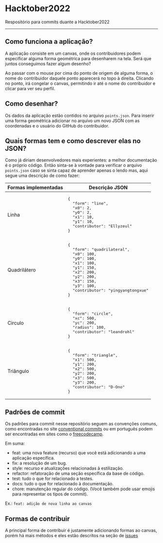 # Hacktober2022
Respositório para commits duante a Hacktober2022
___

## Como funciona a aplicação?
A aplicação consiste em um canvas, onde os contribuidores podem especificar alguma forma geométrica para desenharem na tela. Será que juntos conseguimos fazer algum desenho?

Ao passar com o mouse por cima do ponto de origem de alguma forma, o nome do contribuidor daquele ponto aparecerá no topo à direita.
Clicando no ponto, irá congelar o canvas, permitindo ir até o nome do contribuidor e clicar para ver seu perfil.

## Como desenhar?
Os dados da aplicação estão contidos no arquivo `points.json`. Para inserir uma forma geométrica adicionar no arquivo um novo JSON com as coordenadas e o usuário do GitHub do contribuidor.

## Quais formas tem e como descrever elas no JSON?
Como já diriam desenvolvedores mais experientes: a melhor documentação é o próprio código. Então sinta-se à vontade para verificar o arquivo `points.json` caso se sinta capaz de aprender apenas o lendo mas, aqui segue uma descrição de como fazer:

<table>
  <thead>
    <tr>
      <th>Formas implementadas</th>
      <th>Descrição JSON</th>
    </tr>
  </thead>
  <tbody>
    <tr>
      <td>Linha</td>
      <td><pre>{
  "form": "line",
  "x0": 2,
  "y0": 2,
  "x1": 10,
  "y1": 10,
  "contributor": "Ellyzeul"
}</pre></td>
    </tr>
    <tr>
      <td>Quadrilátero</td>
      <td><pre>{
  "form": "quadrilateral",
  "x0": 100,
  "y0": 100,
  "x1": 100,
  "y1": 150,
  "x2": 200,
  "y2": 200,
  "x3": 150,
  "y3": 100,
  "contributor": "yingyangtongxue"
}</pre></td>
    </tr>
    <tr>
      <td>Circulo</td>
      <td><pre>{
  "form": "circle",
  "xc": 500,
  "yc": 200,
  "radius": 100,
  "contributor": "leandrohl"
}</pre></td>
    </tr>
    <tr>
      <td>Triângulo</td>
      <td><pre>{
  "form": "triangle",
  "x1": 500,
  "y1": 200,
  "x2": 500,
  "y2": 200,
  "x3": 500,
  "y3": 200,
  "contributor": "D-Ono"
}</pre></td>
    </tr>
  </tbody>
</table>

## Padrões de commit
Os padrões para commit nesse repositório seguem as convenções comuns, como encontradas no site [conventional commits](https://www.conventionalcommits.org/en/v1.0.0/) ou em português podem ser encontradas em sites como o [freecodecamp](https://www.freecodecamp.org/portuguese/news/como-escrever-boas-mensagens-de-commit-um-guia-pratico-do-git/).

Em suma:

 - feat: uma nova feature (recurso) que você está adicionando a uma aplicação específica.
 - fix: a resolução de um bug.
 - style: recurso e atualizações relacionadas à estilização.
 - refactor: refatoração de uma seção específica da base de código.
 - test: tudo o que for relacionado a testes.
 - docs: tudo o que for relacionado à documentação.
 - chore: manutenção regular do código. (Você também pode usar emojis para representar os tipos de commit).

Ex.: `feat: adição de nova linha ao canvas`

## Formas de contribuir
A principal forma de contribuir é justamente adicionando formas ao canvas, porém há mais métodos e eles estão descritos na seção de [issues](https://github.com/Ellyzeul/Hacktober2022/issues)
